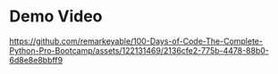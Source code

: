 <h1>Demo Video</h1>


https://github.com/remarkeyable/100-Days-of-Code-The-Complete-Python-Pro-Bootcamp/assets/122131469/2136cfe2-775b-4478-88b0-6d8e8e8bbff9

